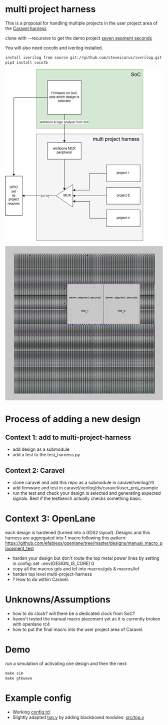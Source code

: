 # multi project harness

This is a proposal for handling multiple projects in the user project area of the [Caravel harness](https://github.com/efabless/caravel)

clone with --recursive to get the demo project [seven segment seconds](https://github.com/mattvenn/seven-segment-seconds)

You will also need cocotb and iverilog installed.

    install iverilog from source git://github.com/steveicarus/iverilog.git
    pip3 install cocotb

![multi project harness diagram](docs/multi-project-harness.png)

![multi project gds](docs/multi-project-gds.png)

# Process of adding a new design

## Context 1: add to multi-project-harness

* add design as a submodule
* add a test to the test_harness.py

## Context 2: Caravel
* clone caravel and add this repo as a submodule in caravel/verilog/rtl
* add firmware and test in caravel/verilog/dv/caravel/user_proj_example
* run the test and check your design is selected and generating expected signals. Best if the testbench actually checks something basic.

# Context 3: OpenLane

each design is hardened (turned into a GDS2 layout).  Designs and this harness are aggregated into 1 macro following this pattern: https://github.com/efabless/openlane/tree/master/designs/manual_macro_placement_test

* harden your design but don't route the top metal power lines by setting in config: set ::env(DESIGN_IS_CORE) 0
* copy all the macros gds and lef into macros/gds & macros/lef
* harden top level multi-project-harness
* ? How to do within Caravel.


# Unknowns/Assumptions

* how to do clock? will there be a dedicated clock from SoC?
* haven't tested the manual macro placement yet as it is currently broken with openlane rc4
* how to put the final macro into the user project area of Caravel.

# Demo

run a simulation of activating one design and then the next:

    make sim
    make gtkwave

# Example config

* Working [config.tcl](example/config.tcl)
* Slightly adapted [top.v](top.v) by adding blackboxed modules: [src/top.v](example/src/top.v)
